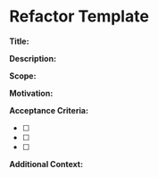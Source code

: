 # Refactor Template

**Title:**
<!-- Concise summary of the refactor -->

**Description:**
<!-- What needs to be refactored and why? -->

**Scope:**
<!-- Which modules/files are affected? -->

**Motivation:**
<!-- Why is this refactor needed? (e.g., code quality, maintainability, performance) -->

**Acceptance Criteria:**
- [ ] <!-- Criterion 1 -->
- [ ] <!-- Criterion 2 -->
- [ ] <!-- Criterion 3 -->

**Additional Context:**
<!-- Any other information, links, or references -->
